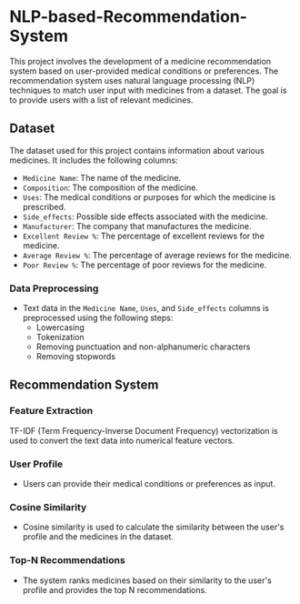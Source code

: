 # NLP-based-Recommendation-System

This project involves the development of a medicine recommendation system based on user-provided medical conditions or preferences. The recommendation system uses natural language processing (NLP) techniques to match user input with medicines from a dataset. The goal is to provide users with a list of relevant medicines.

## Dataset

The dataset used for this project contains information about various medicines. It includes the following columns:

- `Medicine Name`: The name of the medicine.
- `Composition`: The composition of the medicine.
- `Uses`: The medical conditions or purposes for which the medicine is prescribed.
- `Side_effects`: Possible side effects associated with the medicine.
- `Manufacturer`: The company that manufactures the medicine.
- `Excellent Review %`: The percentage of excellent reviews for the medicine.
- `Average Review %`: The percentage of average reviews for the medicine.
- `Poor Review %`: The percentage of poor reviews for the medicine.

### Data Preprocessing
- Text data in the `Medicine Name`, `Uses`, and `Side_effects` columns is preprocessed using the following steps:
  - Lowercasing
  - Tokenization
  - Removing punctuation and non-alphanumeric characters
  - Removing stopwords
 
## Recommendation System

### Feature Extraction
TF-IDF (Term Frequency-Inverse Document Frequency) vectorization is used to convert the text data into numerical feature vectors.

### User Profile
- Users can provide their medical conditions or preferences as input.

### Cosine Similarity
- Cosine similarity is used to calculate the similarity between the user's profile and the medicines in the dataset.
  
### Top-N Recommendations
- The system ranks medicines based on their similarity to the user's profile and provides the top N recommendations.

